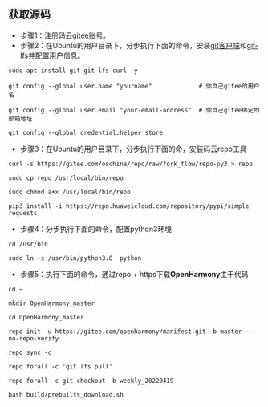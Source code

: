 ## 获取源码

* 步骤1：注册码云[gitee账号](https://gitee.com/signup)。
* 步骤2：在Ubuntu的用户目录下，分步执行下面的命令，安装[git客户端](https://git-scm.com/book/zh/v2/起步-安装-Git)和[git-lfs](https://gitee.com/vcs-all-in-one/git-lfs?_from=gitee_search#downloading)并配置用户信息。

```
sudo apt install git git-lfs curl -y

git config --global user.name "yourname"             # 你自己gitee的用户名

git config --global user.email "your-email-address"  # 你自己gitee绑定的邮箱地址

git config --global credential.helper store
```

* 步骤3：在Ubuntu的用户目录下，分步执行下面的命，安装码云repo工具

```
curl -s https://gitee.com/oschina/repo/raw/fork_flow/repo-py3 > repo

sudo cp repo /usr/local/bin/repo

sudo chmod a+x /usr/local/bin/repo

pip3 install -i https://repo.huaweicloud.com/repository/pypi/simple requests
```

* 步骤4：分步执行下面的命令，配置python3环境

```
cd /usr/bin

sudo ln -s /usr/bin/python3.8  python
```

* 步骤5：执行下面的命令，通过repo + https下载**OpenHarmony**主干代码

```
cd ~

mkdir OpenHarmony_master

cd OpenHarmony_master

repo init -u https://gitee.com/openharmony/manifest.git -b master --no-repo-verify

repo sync -c

repo forall -c 'git lfs pull'

repo forall -c git checkout -b weekly_20220419

bash build/prebuilts_download.sh
```

